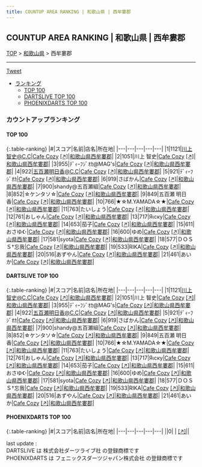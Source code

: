 ```yaml
---
title: COUNTUP AREA RANKING | 和歌山県 | 西牟婁郡
---
```

## COUNTUP AREA RANKING | 和歌山県 | 西牟婁郡

[TOP](/darts/rank/) > [和歌山県](/darts/rank/和歌山県/) > 西牟婁郡

___

<a href="https://twitter.com/share?ref_src=twsrc%5Etfw" data-text="COUNTUP AREA RANKING | 和歌山県西牟婁郡" class="twitter-share-button" data-hashtags="DARTSLIVE,PHOENIXDARTS,darts,ダーツ" data-show-count="false">Tweet</a>

* [ランキング](#カウントアップランキング)
    * [TOP 100](#top-100)
    * [DARTSLIVE TOP 100](#dartslive-top-100)
    * [PHOENIXDARTS TOP 100](#phoenixdarts-top-100)

### カウントアップランキング

#### TOP 100



{:.table-ranking}
|#|スコア|名前|店名|所在地|
|---|---|---|---|---|
|1|1121|<span class="rank-name-dl">川上智史@C.C</span>|<a href="/darts/rank/shops/6cee1d555235cf390d9b047a20a7ba1e.html">Cafe Cozy</a> <a href="https://search.dartslive.com/jp/shop/6cee1d555235cf390d9b047a20a7ba1e">[↗]</a>|<a href="/darts/rank/和歌山県/西牟婁郡">和歌山県西牟婁郡</a>|
|2|1051|<span class="rank-name-dl">川上 智史</span>|<a href="/darts/rank/shops/6cee1d555235cf390d9b047a20a7ba1e.html">Cafe Cozy</a> <a href="https://search.dartslive.com/jp/shop/6cee1d555235cf390d9b047a20a7ba1e">[↗]</a>|<a href="/darts/rank/和歌山県/西牟婁郡">和歌山県西牟婁郡</a>|
|3|955|<span class="rank-name-dl">ﾃﾞｨｰﾌｼﾞｵｶ@MAG&#x27;s</span>|<a href="/darts/rank/shops/6cee1d555235cf390d9b047a20a7ba1e.html">Cafe Cozy</a> <a href="https://search.dartslive.com/jp/shop/6cee1d555235cf390d9b047a20a7ba1e">[↗]</a>|<a href="/darts/rank/和歌山県/西牟婁郡">和歌山県西牟婁郡</a>|
|4|922|<span class="rank-name-dl">五百瀬明日香@C.C</span>|<a href="/darts/rank/shops/6cee1d555235cf390d9b047a20a7ba1e.html">Cafe Cozy</a> <a href="https://search.dartslive.com/jp/shop/6cee1d555235cf390d9b047a20a7ba1e">[↗]</a>|<a href="/darts/rank/和歌山県/西牟婁郡">和歌山県西牟婁郡</a>|
|5|921|<span class="rank-name-dl">ﾃﾞｨｰﾌｼﾞｵｶ</span>|<a href="/darts/rank/shops/6cee1d555235cf390d9b047a20a7ba1e.html">Cafe Cozy</a> <a href="https://search.dartslive.com/jp/shop/6cee1d555235cf390d9b047a20a7ba1e">[↗]</a>|<a href="/darts/rank/和歌山県/西牟婁郡">和歌山県西牟婁郡</a>|
|6|919|<span class="rank-name-dl">さばかん</span>|<a href="/darts/rank/shops/6cee1d555235cf390d9b047a20a7ba1e.html">Cafe Cozy</a> <a href="https://search.dartslive.com/jp/shop/6cee1d555235cf390d9b047a20a7ba1e">[↗]</a>|<a href="/darts/rank/和歌山県/西牟婁郡">和歌山県西牟婁郡</a>|
|7|900|<span class="rank-name-dl">shandy@五百瀬組</span>|<a href="/darts/rank/shops/6cee1d555235cf390d9b047a20a7ba1e.html">Cafe Cozy</a> <a href="https://search.dartslive.com/jp/shop/6cee1d555235cf390d9b047a20a7ba1e">[↗]</a>|<a href="/darts/rank/和歌山県/西牟婁郡">和歌山県西牟婁郡</a>|
|8|852|<span class="rank-name-dl">☆ケンタソ☆</span>|<a href="/darts/rank/shops/6cee1d555235cf390d9b047a20a7ba1e.html">Cafe Cozy</a> <a href="https://search.dartslive.com/jp/shop/6cee1d555235cf390d9b047a20a7ba1e">[↗]</a>|<a href="/darts/rank/和歌山県/西牟婁郡">和歌山県西牟婁郡</a>|
|9|849|<span class="rank-name-dl">五百瀬 明日香</span>|<a href="/darts/rank/shops/6cee1d555235cf390d9b047a20a7ba1e.html">Cafe Cozy</a> <a href="https://search.dartslive.com/jp/shop/6cee1d555235cf390d9b047a20a7ba1e">[↗]</a>|<a href="/darts/rank/和歌山県/西牟婁郡">和歌山県西牟婁郡</a>|
|10|766|<span class="rank-name-dl">★☆M.YAMADA☆★</span>|<a href="/darts/rank/shops/6cee1d555235cf390d9b047a20a7ba1e.html">Cafe Cozy</a> <a href="https://search.dartslive.com/jp/shop/6cee1d555235cf390d9b047a20a7ba1e">[↗]</a>|<a href="/darts/rank/和歌山県/西牟婁郡">和歌山県西牟婁郡</a>|
|11|763|<span class="rank-name-dl">たいしょう</span>|<a href="/darts/rank/shops/6cee1d555235cf390d9b047a20a7ba1e.html">Cafe Cozy</a> <a href="https://search.dartslive.com/jp/shop/6cee1d555235cf390d9b047a20a7ba1e">[↗]</a>|<a href="/darts/rank/和歌山県/西牟婁郡">和歌山県西牟婁郡</a>|
|12|761|<span class="rank-name-dl">おしゃん</span>|<a href="/darts/rank/shops/6cee1d555235cf390d9b047a20a7ba1e.html">Cafe Cozy</a> <a href="https://search.dartslive.com/jp/shop/6cee1d555235cf390d9b047a20a7ba1e">[↗]</a>|<a href="/darts/rank/和歌山県/西牟婁郡">和歌山県西牟婁郡</a>|
|13|717|<span class="rank-name-dl">Яιску</span>|<a href="/darts/rank/shops/6cee1d555235cf390d9b047a20a7ba1e.html">Cafe Cozy</a> <a href="https://search.dartslive.com/jp/shop/6cee1d555235cf390d9b047a20a7ba1e">[↗]</a>|<a href="/darts/rank/和歌山県/西牟婁郡">和歌山県西牟婁郡</a>|
|14|653|<span class="rank-name-dl">茄子</span>|<a href="/darts/rank/shops/6cee1d555235cf390d9b047a20a7ba1e.html">Cafe Cozy</a> <a href="https://search.dartslive.com/jp/shop/6cee1d555235cf390d9b047a20a7ba1e">[↗]</a>|<a href="/darts/rank/和歌山県/西牟婁郡">和歌山県西牟婁郡</a>|
|15|611|<span class="rank-name-dl">おさゆ☪︎</span>|<a href="/darts/rank/shops/6cee1d555235cf390d9b047a20a7ba1e.html">Cafe Cozy</a> <a href="https://search.dartslive.com/jp/shop/6cee1d555235cf390d9b047a20a7ba1e">[↗]</a>|<a href="/darts/rank/和歌山県/西牟婁郡">和歌山県西牟婁郡</a>|
|16|600|<span class="rank-name-dl">ゆめ</span>|<a href="/darts/rank/shops/6cee1d555235cf390d9b047a20a7ba1e.html">Cafe Cozy</a> <a href="https://search.dartslive.com/jp/shop/6cee1d555235cf390d9b047a20a7ba1e">[↗]</a>|<a href="/darts/rank/和歌山県/西牟婁郡">和歌山県西牟婁郡</a>|
|17|581|<span class="rank-name-dl">syota</span>|<a href="/darts/rank/shops/6cee1d555235cf390d9b047a20a7ba1e.html">Cafe Cozy</a> <a href="https://search.dartslive.com/jp/shop/6cee1d555235cf390d9b047a20a7ba1e">[↗]</a>|<a href="/darts/rank/和歌山県/西牟婁郡">和歌山県西牟婁郡</a>|
|18|577|<span class="rank-name-dl">ＤＯＳＳ†忘我</span>|<a href="/darts/rank/shops/6cee1d555235cf390d9b047a20a7ba1e.html">Cafe Cozy</a> <a href="https://search.dartslive.com/jp/shop/6cee1d555235cf390d9b047a20a7ba1e">[↗]</a>|<a href="/darts/rank/和歌山県/西牟婁郡">和歌山県西牟婁郡</a>|
|19|533|<span class="rank-name-dl">RIKA</span>|<a href="/darts/rank/shops/6cee1d555235cf390d9b047a20a7ba1e.html">Cafe Cozy</a> <a href="https://search.dartslive.com/jp/shop/6cee1d555235cf390d9b047a20a7ba1e">[↗]</a>|<a href="/darts/rank/和歌山県/西牟婁郡">和歌山県西牟婁郡</a>|
|20|516|<span class="rank-name-dl">あずやん</span>|<a href="/darts/rank/shops/6cee1d555235cf390d9b047a20a7ba1e.html">Cafe Cozy</a> <a href="https://search.dartslive.com/jp/shop/6cee1d555235cf390d9b047a20a7ba1e">[↗]</a>|<a href="/darts/rank/和歌山県/西牟婁郡">和歌山県西牟婁郡</a>|
|21|461|<span class="rank-name-dl">あいか</span>|<a href="/darts/rank/shops/6cee1d555235cf390d9b047a20a7ba1e.html">Cafe Cozy</a> <a href="https://search.dartslive.com/jp/shop/6cee1d555235cf390d9b047a20a7ba1e">[↗]</a>|<a href="/darts/rank/和歌山県/西牟婁郡">和歌山県西牟婁郡</a>|


#### DARTSLIVE TOP 100



{:.table-ranking}
|#|スコア|名前|店名|所在地|
|---|---|---|---|---|
|1|1121|<span class="rank-name-dl">川上智史@C.C</span>|<a href="/darts/rank/shops/6cee1d555235cf390d9b047a20a7ba1e.html">Cafe Cozy</a> <a href="https://search.dartslive.com/jp/shop/6cee1d555235cf390d9b047a20a7ba1e">[↗]</a>|<a href="/darts/rank/和歌山県/西牟婁郡">和歌山県西牟婁郡</a>|
|2|1051|<span class="rank-name-dl">川上 智史</span>|<a href="/darts/rank/shops/6cee1d555235cf390d9b047a20a7ba1e.html">Cafe Cozy</a> <a href="https://search.dartslive.com/jp/shop/6cee1d555235cf390d9b047a20a7ba1e">[↗]</a>|<a href="/darts/rank/和歌山県/西牟婁郡">和歌山県西牟婁郡</a>|
|3|955|<span class="rank-name-dl">ﾃﾞｨｰﾌｼﾞｵｶ@MAG&#x27;s</span>|<a href="/darts/rank/shops/6cee1d555235cf390d9b047a20a7ba1e.html">Cafe Cozy</a> <a href="https://search.dartslive.com/jp/shop/6cee1d555235cf390d9b047a20a7ba1e">[↗]</a>|<a href="/darts/rank/和歌山県/西牟婁郡">和歌山県西牟婁郡</a>|
|4|922|<span class="rank-name-dl">五百瀬明日香@C.C</span>|<a href="/darts/rank/shops/6cee1d555235cf390d9b047a20a7ba1e.html">Cafe Cozy</a> <a href="https://search.dartslive.com/jp/shop/6cee1d555235cf390d9b047a20a7ba1e">[↗]</a>|<a href="/darts/rank/和歌山県/西牟婁郡">和歌山県西牟婁郡</a>|
|5|921|<span class="rank-name-dl">ﾃﾞｨｰﾌｼﾞｵｶ</span>|<a href="/darts/rank/shops/6cee1d555235cf390d9b047a20a7ba1e.html">Cafe Cozy</a> <a href="https://search.dartslive.com/jp/shop/6cee1d555235cf390d9b047a20a7ba1e">[↗]</a>|<a href="/darts/rank/和歌山県/西牟婁郡">和歌山県西牟婁郡</a>|
|6|919|<span class="rank-name-dl">さばかん</span>|<a href="/darts/rank/shops/6cee1d555235cf390d9b047a20a7ba1e.html">Cafe Cozy</a> <a href="https://search.dartslive.com/jp/shop/6cee1d555235cf390d9b047a20a7ba1e">[↗]</a>|<a href="/darts/rank/和歌山県/西牟婁郡">和歌山県西牟婁郡</a>|
|7|900|<span class="rank-name-dl">shandy@五百瀬組</span>|<a href="/darts/rank/shops/6cee1d555235cf390d9b047a20a7ba1e.html">Cafe Cozy</a> <a href="https://search.dartslive.com/jp/shop/6cee1d555235cf390d9b047a20a7ba1e">[↗]</a>|<a href="/darts/rank/和歌山県/西牟婁郡">和歌山県西牟婁郡</a>|
|8|852|<span class="rank-name-dl">☆ケンタソ☆</span>|<a href="/darts/rank/shops/6cee1d555235cf390d9b047a20a7ba1e.html">Cafe Cozy</a> <a href="https://search.dartslive.com/jp/shop/6cee1d555235cf390d9b047a20a7ba1e">[↗]</a>|<a href="/darts/rank/和歌山県/西牟婁郡">和歌山県西牟婁郡</a>|
|9|849|<span class="rank-name-dl">五百瀬 明日香</span>|<a href="/darts/rank/shops/6cee1d555235cf390d9b047a20a7ba1e.html">Cafe Cozy</a> <a href="https://search.dartslive.com/jp/shop/6cee1d555235cf390d9b047a20a7ba1e">[↗]</a>|<a href="/darts/rank/和歌山県/西牟婁郡">和歌山県西牟婁郡</a>|
|10|766|<span class="rank-name-dl">★☆M.YAMADA☆★</span>|<a href="/darts/rank/shops/6cee1d555235cf390d9b047a20a7ba1e.html">Cafe Cozy</a> <a href="https://search.dartslive.com/jp/shop/6cee1d555235cf390d9b047a20a7ba1e">[↗]</a>|<a href="/darts/rank/和歌山県/西牟婁郡">和歌山県西牟婁郡</a>|
|11|763|<span class="rank-name-dl">たいしょう</span>|<a href="/darts/rank/shops/6cee1d555235cf390d9b047a20a7ba1e.html">Cafe Cozy</a> <a href="https://search.dartslive.com/jp/shop/6cee1d555235cf390d9b047a20a7ba1e">[↗]</a>|<a href="/darts/rank/和歌山県/西牟婁郡">和歌山県西牟婁郡</a>|
|12|761|<span class="rank-name-dl">おしゃん</span>|<a href="/darts/rank/shops/6cee1d555235cf390d9b047a20a7ba1e.html">Cafe Cozy</a> <a href="https://search.dartslive.com/jp/shop/6cee1d555235cf390d9b047a20a7ba1e">[↗]</a>|<a href="/darts/rank/和歌山県/西牟婁郡">和歌山県西牟婁郡</a>|
|13|717|<span class="rank-name-dl">Яιску</span>|<a href="/darts/rank/shops/6cee1d555235cf390d9b047a20a7ba1e.html">Cafe Cozy</a> <a href="https://search.dartslive.com/jp/shop/6cee1d555235cf390d9b047a20a7ba1e">[↗]</a>|<a href="/darts/rank/和歌山県/西牟婁郡">和歌山県西牟婁郡</a>|
|14|653|<span class="rank-name-dl">茄子</span>|<a href="/darts/rank/shops/6cee1d555235cf390d9b047a20a7ba1e.html">Cafe Cozy</a> <a href="https://search.dartslive.com/jp/shop/6cee1d555235cf390d9b047a20a7ba1e">[↗]</a>|<a href="/darts/rank/和歌山県/西牟婁郡">和歌山県西牟婁郡</a>|
|15|611|<span class="rank-name-dl">おさゆ☪︎</span>|<a href="/darts/rank/shops/6cee1d555235cf390d9b047a20a7ba1e.html">Cafe Cozy</a> <a href="https://search.dartslive.com/jp/shop/6cee1d555235cf390d9b047a20a7ba1e">[↗]</a>|<a href="/darts/rank/和歌山県/西牟婁郡">和歌山県西牟婁郡</a>|
|16|600|<span class="rank-name-dl">ゆめ</span>|<a href="/darts/rank/shops/6cee1d555235cf390d9b047a20a7ba1e.html">Cafe Cozy</a> <a href="https://search.dartslive.com/jp/shop/6cee1d555235cf390d9b047a20a7ba1e">[↗]</a>|<a href="/darts/rank/和歌山県/西牟婁郡">和歌山県西牟婁郡</a>|
|17|581|<span class="rank-name-dl">syota</span>|<a href="/darts/rank/shops/6cee1d555235cf390d9b047a20a7ba1e.html">Cafe Cozy</a> <a href="https://search.dartslive.com/jp/shop/6cee1d555235cf390d9b047a20a7ba1e">[↗]</a>|<a href="/darts/rank/和歌山県/西牟婁郡">和歌山県西牟婁郡</a>|
|18|577|<span class="rank-name-dl">ＤＯＳＳ†忘我</span>|<a href="/darts/rank/shops/6cee1d555235cf390d9b047a20a7ba1e.html">Cafe Cozy</a> <a href="https://search.dartslive.com/jp/shop/6cee1d555235cf390d9b047a20a7ba1e">[↗]</a>|<a href="/darts/rank/和歌山県/西牟婁郡">和歌山県西牟婁郡</a>|
|19|533|<span class="rank-name-dl">RIKA</span>|<a href="/darts/rank/shops/6cee1d555235cf390d9b047a20a7ba1e.html">Cafe Cozy</a> <a href="https://search.dartslive.com/jp/shop/6cee1d555235cf390d9b047a20a7ba1e">[↗]</a>|<a href="/darts/rank/和歌山県/西牟婁郡">和歌山県西牟婁郡</a>|
|20|516|<span class="rank-name-dl">あずやん</span>|<a href="/darts/rank/shops/6cee1d555235cf390d9b047a20a7ba1e.html">Cafe Cozy</a> <a href="https://search.dartslive.com/jp/shop/6cee1d555235cf390d9b047a20a7ba1e">[↗]</a>|<a href="/darts/rank/和歌山県/西牟婁郡">和歌山県西牟婁郡</a>|
|21|461|<span class="rank-name-dl">あいか</span>|<a href="/darts/rank/shops/6cee1d555235cf390d9b047a20a7ba1e.html">Cafe Cozy</a> <a href="https://search.dartslive.com/jp/shop/6cee1d555235cf390d9b047a20a7ba1e">[↗]</a>|<a href="/darts/rank/和歌山県/西牟婁郡">和歌山県西牟婁郡</a>|


#### PHOENIXDARTS TOP 100



{:.table-ranking}
|#|スコア|名前|店名|所在地|
|---|---|---|---|---|
||0|<span class="rank-name-dl"> </span>|<a href="/darts/rank/shops/.html"></a> <a href="">[↗]</a>|<a href="/darts/rank//"></a>|


<div class="footer border-top border-gray-light mt-5 pt-3 text-right text-gray">
    last update : <span style="font-weight: italic" id="foot_last_modified"></span><br />
    DARTSLIVE は 株式会社ダーツライブ社 の登録商標です<br />
    PHOENIXDARTS は フェニックスダーツジャパン株式会社 の登録商標です<br />
</div>

<script src="https://cdnjs.cloudflare.com/ajax/libs/jquery.tablesorter/2.31.3/js/jquery.tablesorter.min.js" integrity="sha512-qzgd5cYSZcosqpzpn7zF2ZId8f/8CHmFKZ8j7mU4OUXTNRd5g+ZHBPsgKEwoqxCtdQvExE5LprwwPAgoicguNg==" crossorigin="anonymous" referrerpolicy="no-referrer"></script>
<link rel="stylesheet" href="https://cdnjs.cloudflare.com/ajax/libs/jquery.tablesorter/2.31.3/css/theme.default.min.css" integrity="sha512-wghhOJkjQX0Lh3NSWvNKeZ0ZpNn+SPVXX1Qyc9OCaogADktxrBiBdKGDoqVUOyhStvMBmJQ8ZdMHiR3wuEq8+w==" crossorigin="anonymous" referrerpolicy="no-referrer" />
<script>
$(function() {
    $(".table-ranking").tablesorter({sortList:[[0, 0]]});
    $("#foot_last_modified").text(formatDate(new Date(document.lastModified), 'yyyy-MM-dd HH:mm:ss'));
});
</script>

<script async src="https://platform.twitter.com/widgets.js" charset="utf-8"></script>